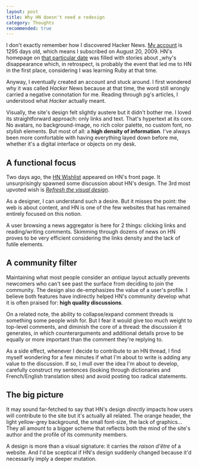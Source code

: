 ```yaml
---
layout: post
title: Why HN doesn't need a redesign
category: Thoughts
recommended: true
---
```


I don't exactly remember how I discovered Hacker News. [My account](http://news.ycombinator.com/user?id=bbx) is 1295 days old, which means I subscribed on August 20, 2009. HN's homepage on [that particular date](http://web.archive.org/web/20090820010834/http://news.ycombinator.com/) was filled with stories about \_why's disappearance which, in retrospect, is probably the event that led me to HN in the first place, considering I was learning Ruby at that time.

Anyway, I eventually created an account and stuck around. I first wondered why it was called *Hacker* News because at that time, the word still wrongly carried a negative connotation for me. Reading through pg's articles, I understood what *Hacker* actually meant.

Visually, the site's design felt slightly austere but it didn't bother me. I loved its straightforward approach: only links and text. That's hypertext at its core. No avatars, no background-image, no rich color palette, no custom font, no *stylish* elements. But most of all: a **high density of information**. I've always been more comfortable with having everything layed down before me, whether it's a digital interface or objects on my desk.

## A functional focus

Two days ago, the [HN Wishlist](http://hnwishlist.com/) appeared on HN's front page. It unsurprisingly spawned some discussion about HN's design. The 3rd most upvoted wish is [*Refresh the visual design*](http://hnwishlist.com/posts/87d7524a-a2c5-47c1-8d5b-91cd0dca882b).

As a designer, I can understand such a desire. But it misses the point: the web is about content, and HN is one of the few websites that has remained entirely focused on this notion.

A user browsing a news aggregator is here for 2 things: clicking links and reading/writing comments. Skimming through dozens of news on HN proves to be very efficient considering the links density and the lack of futile elements.

## A community filter

Maintaining what most people consider an *antique* layout actually prevents newcomers who can't see past the surface from deciding to join the community. The design also de-emphasizes the value of a user's profile. I believe both features have indirectly helped HN's community develop what it is often praised for: **high quality discussions**.

On a related note, the ability to collapse/expand comment threads is something some people wish for. But I fear it would give too much weight to top-level comments, and diminish the core of a thread: the discussion it generates, in which counterarguments and additional details prove to be equally or more important than the comment they're replying to.

As a side effect, whenever I decide to contribute to an HN thread, I find myself wondering for a few minutes if what I'm about to write is adding any value to the discussion. If so, I mull over the idea I'm about to develop, carefully construct my sentences (looking through dictionaries and French/English translation sites) and avoid posting too radical statements.

## The big picture

It may sound far-fetched to say that HN's design *directly* impacts how users will contribute to the site but it's actually all related. The orange header, the light yellow-grey background, the small font-size, the lack of graphics... They all amount to a bigger scheme that reflects both the mind of the site's author and the profile of its community members.

A design is more than a visual signature: it carries the *raison d'être* of a website. And I'd be sceptical if HN's design suddenly changed because it'd necessarily imply a deeper mutation.

